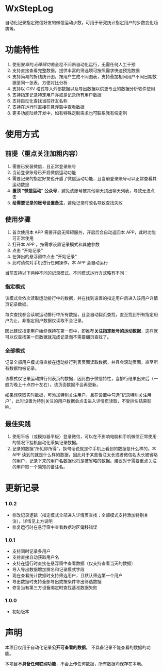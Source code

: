 
# WxStepLog

自动化记录指定微信好友的微信运动步数，可用于研究统计指定用户的步数变化趋势等。

# 功能特性

1. 使用安卓的*无障碍功能*全程不间断自动化运行，无需任何人工干预
2. 支持直接查看完整数据，提供丰富的筛选项可按照需求快速预览数据
3. 支持简易的折线统计图，按用户生成不同图表，支持叠加相同用户不同日期数据至同一张表，方便对比分析
4. 支持以 CSV 格式导入外部数据以及导出数据以供更专业的数据分析软件使用
5. 支持指定记录特定用户亦或是记录所有用户数据
6. 支持自动化查找当前好友名称
7. 支持在运行时直接在悬浮窗中查看数据
8. 更多功能陆续开发中，如有特殊定制需求也可联系我有偿定制

# 使用方式

## 前提（重点关注加粗内容）
1. 需要已安装微信，且正常登录账号
2. 当前登录账号已开启微信运动功能
3. 需要记录的指定好友也开启了微信运动功能，且当前登录账号可以正常查看其运动数据
4. **置顶 “微信运动” 公众号**，避免该账号被其他聊天顶出聊天列表，导致无法点击
5. **给需要记录的账号设置备注**，避免记录时改名导致查找失败

## 使用步骤

1. 首次使用本 APP 需要开启无障碍服务，开启后会自动返回本 APP，此时功能可正常使用
2. 打开本 APP ，按需求设置记录模式和其他参数
3. 点击 “开始记录”
4. 在弹出的悬浮窗中点击 “开始记录”
5. 此时请勿对手机进行任何操作，本 APP 会自动运行

当前支持以下两种不同的记录模式，不同模式运行方式略有不同：

### 指定模式
该模式会依次读取运动排行中的数据，并在找到设置的指定用户后进入该用户详情页记录数据。

每次查找都会读取运动排行中所有数据，且会自动翻页查找，直至找到所有指定用户为止，非指定用户数据仅读取不会记录。

因此建议指定用户始终保持在第一页中，即推荐**关注指定账号的运动数据**，这样就可以仅查找第一页数据就完成记录而不需要翻页查找了。

### 全部模式
记录全部用户模式将直接在运动排行列表页面读取数据，并且会滚动页面，直至所有数据均被记录。

该模式仅记录运动排行列表页的数据，因此由于微信特性，当排行结果出来后（一般为晚上十点四十左右），该页面数据不会再更新。

如果想获取实时数据，可添加特别关注用户，且在设置中勾选“记录特别关注用户”，此时设置为特别关注的用户数据会点击进入详情页读取，不受排名结果影响。


## 最佳实践
1. 使用平板（或模拟器平板）登录微信，可以在不影响电脑和手机微信正常使用的情况下挂机自动化采集记录数据。
2. 记录的数据“所见即所得”，换句话说就是你手机上看到的数据是什么样的，本 APP 读到的就是什么样的数据，因此对于某些备注太长或者微信名太长被省略的用户，记录下来的用户名数据也将是被省略的数据。建议对于需要重点关注的用户取一个简短的备注名。

# 更新记录

### 1.0.2
- 修改记录逻辑（指定模式全部进入详情页查找；全部模式支持添加特别关注），详情见上方说明
- 修复运行时在悬浮窗中查看数据时区偏移错误

### 1.0.1

- 支持同时记录多用户
- 支持直接自动获取用户名
- 支持在运行时直接在悬浮窗中查看数据（仅支持查看当天的数据）
- 导入导出数据增加排名和记录模式字段
- 现在查看统计数据时支持筛选用户，且默认筛选第一个用户
- 导出数据时支持全部导出或按条件导出筛选数据
- 修复当有第三方设备绑定时查找基准数据失败

### 1.0.0

- 初始版本

# 声明
本项目仅用于自动化记录**公开可查看的数据**， 不具备记录不能查看的数据的功能。

本项目**不具备任何联网功能**，不会上传任何数据，所有数据均保存在本地。
